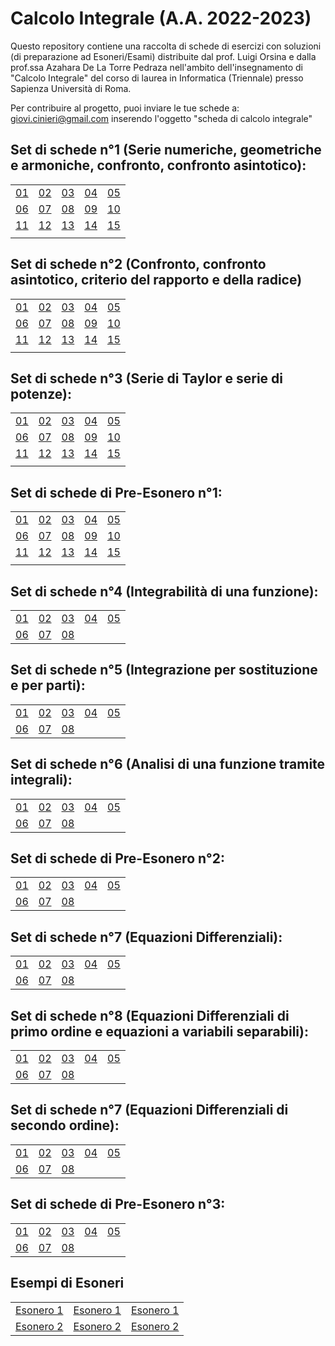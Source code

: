 # Calcolo Integrale (A.A. 2022-2023)
Questo repository contiene una raccolta di schede di esercizi con soluzioni (di preparazione ad Esoneri/Esami) distribuite dal prof. Luigi Orsina e dalla prof.ssa Azahara De La Torre Pedraza nell'ambito dell'insegnamento di "Calcolo Integrale" del corso di laurea in Informatica (Triennale) presso Sapienza Università di Roma.

Per contribuire al progetto, puoi inviare le tue schede a: [giovi.cinieri@gmail.com](mailto:giovi.cinieri@gmail.com) inserendo l'oggetto "scheda di calcolo integrale"

## Set di schede n°1 (Serie numeriche, geometriche e armoniche, confronto, confronto asintotico):
|    |    |    |    |    |
|----|----|----|----|----|
| [01](SchedeA1/00077.pdf) | [02](SchedeA1/00094.pdf)| [03](SchedeA1/00126.pdf) | [04](SchedeA1/00147.pdf) | [05](/SchedeA1/00166.pdf)
| [06](SchedeA1/00187.pdf) | [07](SchedeA1/00193.pdf) | [08](SchedeA1/00194.pdf) | [09](SchedeA1/00198.pdf) | [10](SchedeA1/00220.pdf)
| [11](SchedeA1/00253.pdf) | [12](SchedeA1/00238.pdf) | [13](SchedeA1/00219.pdf) | [14](SchedeA1/00096.pdf) | [15](SchedeA1/00086.pdf)
|  |  |  |  |  |

## Set di schede n°2 (Confronto, confronto asintotico, criterio del rapporto e della radice)
|    |    |    |    |    |
|----|----|----|----|----|
| [01](SchedeA2/00015.pdf) | [02](SchedeA2/00018.pdf)| [03](SchedeA2/00032.pdf) | [04](SchedeA2/00035.pdf) | [05](SchedeA2/00036.pdf)
| [06](SchedeA2/00051.pdf) | [07](/SchedeA2/00076.pdf) | [08](SchedeA2/00078.pdf) | [09](SchedeA2/00080.pdf) | [10](SchedeA2/00100.pdf)
| [11](SchedeA2/00122.pdf) | [12](SchedeA2/00005.pdf) | [13](SchedeA2/00101.pdf) | [14](SchedeA2/00104.pdf) | [15](SchedeA2/00019.pdf)
|  |  |  |  |  |

## Set di schede n°3 (Serie di Taylor e serie di potenze):
|    |    |    |    |    |
|----|----|----|----|----|
| [01](SchedeA3/00015.pdf) | [02](SchedeA3/00018.pdf)| [03](SchedeA3/00033.pdf) | [04](SchedeA3/00036.pdf) | [05](/SchedeA3/00037.pdf)
| [06](SchedeA3/00053.pdf) | [07](SchedeA3/00079.pdf) | [08](SchedeA3/00082.pdf) | [09](SchedeA3/00084.pdf) | [10](SchedeA3/00104.pdf)
| [11](SchedeA3/00127.pdf) | [12](SchedeA3/00005.pdf) | [13](SchedeA3/00105.pdf) | [14](SchedeA3/00108.pdf) | [15](SchedeA3/00019.pdf)
|  |  |  |  |  |

## Set di schede di Pre-Esonero n°1:
|    |    |    |    |    |
|----|----|----|----|----|
| [01](SchedeA4/00014.pdf) | [02](SchedeA4/00016.pdf)| [03](SchedeA4/00018.pdf) | [04](SchedeA4/00029.pdf) | [05](/SchedeA4/00033.pdf)
| [06](SchedeA4/00046.pdf) | [07](SchedeA4/00081.pdf) | [08](SchedeA4/00082.pdf) | [09](SchedeA4/00089.pdf) | [10](SchedeA4/00104.pdf)
| [11](SchedeA4/00109.pdf) | [12](SchedeA4/00124.pdf) | [13](SchedeA4/00034.pdf) | [14](SchedeA4/00017.pdf) | [15](SchedeA4/00079.pdf)
|  |  |  |  |  |

## Set di schede n°4 (Integrabilità di una funzione):
|    |    |    |    |    |
|----|----|----|----|----|
| [01](SchedeB1/00020.pdf) | [02](SchedeB1/00021.pdf)| [03](SchedeB1/00036.pdf) | [04](SchedeB1/00041.pdf) | [05](/SchedeB1/00042.pdf)
| [06](SchedeB1/00058.pdf) | [07](SchedeB1/00078.pdf) | [08](SchedeB1/00095.pdf) |

## Set di schede n°5 (Integrazione per sostituzione e per parti):
|    |    |    |    |    |
|----|----|----|----|----|
| [01](SchedeB2/00038.pdf) | [02](SchedeB2/00039.pdf)| [03](SchedeB2/00058.pdf) | [04](SchedeB2/00059.pdf) | [05](/SchedeB2/00073.pdf)
| [06](SchedeB2/00093.pdf) | [07](SchedeB2/00109.pdf) | [08](SchedeB2/00111.pdf) |

## Set di schede n°6 (Analisi di una funzione tramite integrali):
|    |    |    |    |    |
|----|----|----|----|----|
| [01](SchedeB3/00029.pdf) | [02](SchedeB3/00032.pdf)| [03](SchedeB3/00048.pdf) | [04](SchedeB3/00053.pdf) | [05](/SchedeB3/00069.pdf)
| [06](SchedeB3/00097.pdf) | [07](SchedeB3/00129.pdf) | [08](SchedeB3/00153.pdf) |

## Set di schede di Pre-Esonero n°2:
|    |    |    |    |    |
|----|----|----|----|----|
| [01](SchedeB4/00011.pdf) | [02](SchedeB4/00013.pdf)| [03](SchedeB4/00028.pdf) | [04](SchedeB4/00029.pdf) | [05](/SchedeB4/00040.pdf)
| [06](SchedeB4/00066.pdf) | [07](SchedeB4/00091.pdf) | [08](SchedeB4/00110.pdf) |

## Set di schede n°7 (Equazioni Differenziali):
|    |    |    |    |    |
|----|----|----|----|----|
| [01](SchedeC1/00021.pdf) | [02](SchedeC1/00038.pdf)| [03](SchedeC1/00041.pdf) | [04](SchedeC1/00042.pdf) | [05](/SchedeC1/00058.pdf)
| [06](SchedeC1/00095.pdf) | [07](SchedeC1/00120.pdf) | [08](SchedeC1/00145.pdf) |

## Set di schede n°8 (Equazioni Differenziali di primo ordine e equazioni a variabili separabili):
|    |    |    |    |    |
|----|----|----|----|----|
| [01](SchedeC2/00021.pdf) | [02](SchedeC2/00022.pdf)| [03](SchedeC2/00041.pdf) | [04](SchedeC2/00042.pdf) | [05](/SchedeC2/00058.pdf)
| [06](SchedeC2/00095.pdf) | [07](SchedeC2/00120.pdf) | [08](SchedeC2/00145.pdf) |

## Set di schede n°7 (Equazioni Differenziali di secondo ordine):
|    |    |    |    |    |
|----|----|----|----|----|
| [01](SchedeC3/00021.pdf) | [02](SchedeC3/00038.pdf)| [03](SchedeC3/00041.pdf) | [04](SchedeC3/00042.pdf) | [05](/SchedeC3/00058.pdf)
| [06](SchedeC3/00095.pdf) | [07](SchedeC3/00120.pdf) | [08](SchedeC3/00145.pdf) |

## Set di schede di Pre-Esonero n°3:
|    |    |    |    |    |
|----|----|----|----|----|
| [01](SchedeC4/00009.pdf) | [02](SchedeC4/00023.pdf)| [03](SchedeC4/00025.pdf) | [04](SchedeC4/00036.pdf) | [05](/SchedeC4/00062.pdf)
| [06](SchedeC4/00063.pdf) | [07](SchedeC4/00098.pdf) | [08](SchedeC4/00119.pdf) |


## Esempi di Esoneri
|    |    |    |
|----|----|----|
| [Esonero 1](Esonero1/00043.pdf) | [Esonero 1](Esonero1/00053.pdf) | [Esonero 1](Esonero2/00092.pdf) | 
| [Esonero 2](Esonero2/00016.pdf) | [Esonero 2](Esonero2/00049.pdf) | [Esonero 2](Esonero2/00067.pdf) |  
